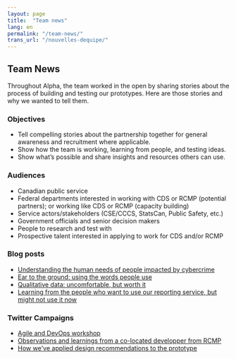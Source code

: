 ```yaml
---
layout: page
title:  "Team news"
lang: en
permalink: "/team-news/"
trans_url: "/nouvelles-dequipe/"
---
```


## Team News
Throughout Alpha, the team worked in the open by sharing stories about the process of building and testing our prototypes. Here are those stories and why we wanted to tell them. 

### Objectives   		
* Tell compelling stories about the partnership together for general awareness and recruitment where applicable. 
* Show how the team is working, learning from people, and testing ideas.
* Show what’s possible and share insights and resources others can use.

### Audiences
* Canadian public service
* Federal departments interested in working with CDS or RCMP (potential partners); or working like CDS or RCMP (capacity building)
* Service actors/stakeholders (CSE/CCCS, StatsCan, Public Safety, etc.)
* Government officials and senior decision makers
* People to research and test with
* Prospective talent interested in applying to work for CDS and/or RCMP
 

### Blog posts
* [Understanding the human needs of people impacted by cybercrime](https://digital.canada.ca/2019/05/06/understanding-the-human-needs-of-people-impacted-by-cybercrime/) 
* [Ear to the ground: using the words people use](https://digital.canada.ca/2019/06/06/ear-to-the-ground-using-the-words-people-use/)
* [Qualitative data: uncomfortable, but worth it](https://digital.canada.ca/2019/07/11/qualitative-data-uncomfortable-but-worth-it/)
* [Learning from the people who want to use our reporting service, but might not use it now](https://digital.canada.ca/2019/08/29/learning-from-the-people-who-want-to-use-our-reporting-service-but-might-not-use-it-now/)


### Twitter Campaigns
* [Agile and DevOps workshop](https://twitter.com/CDS_GC/status/1133728212708671488)
* [Observations and learnings from a co-located developper from RCMP](https://twitter.com/CDS_GC/status/1139155596547170306)
* [How we've applied design recommendations to the prototype](https://twitter.com/CDS_GC/status/1169675152000507904)
